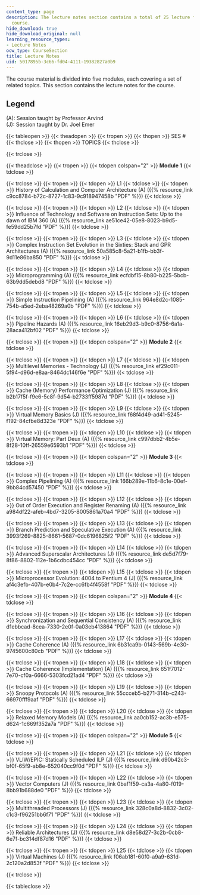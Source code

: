 ```yaml
---
content_type: page
description: The lecture notes section contains a total of 25 lecture files for the
  course.
hide_download: true
hide_download_original: null
learning_resource_types:
- Lecture Notes
ocw_type: CourseSection
title: Lecture Notes
uid: 5017895b-3c66-fd04-4111-19382827a0b9
---
```


The course material is divided into five modules, each covering a set of related topics. This section contains the lecture notes for the course.

Legend
------

(A): Session taught by Professor Arvind  
(J): Session taught by Dr. Joel Emer

{{< tableopen >}}
{{< theadopen >}}
{{< tropen >}}
{{< thopen >}}
SES #
{{< thclose >}}
{{< thopen >}}
TOPICS
{{< thclose >}}

{{< trclose >}}

{{< theadclose >}}
{{< tropen >}}
{{< tdopen colspan="2" >}}
**Module 1**
{{< tdclose >}}

{{< trclose >}}
{{< tropen >}}
{{< tdopen >}}
L1
{{< tdclose >}}
{{< tdopen >}}
History of Calculation and Computer Architecture (A) ({{% resource_link c9cc8784-b72c-8727-1c83-9c918947458b "PDF" %}})
{{< tdclose >}}

{{< trclose >}}
{{< tropen >}}
{{< tdopen >}}
L2
{{< tdclose >}}
{{< tdopen >}}
Influence of Technology and Software on Instruction Sets: Up to the dawn of IBM 360 (A) ({{% resource_link ae51ce42-05e8-8023-b9d5-fe59dd25b7fd "PDF" %}})
{{< tdclose >}}

{{< trclose >}}
{{< tropen >}}
{{< tdopen >}}
L3
{{< tdclose >}}
{{< tdopen >}}
Complex Instruction Set Evolution in the Sixties: Stack and GPR Architectures (A) ({{% resource_link 50a585c8-5a21-b1fb-bb3f-9d11e86ba850 "PDF" %}})
{{< tdclose >}}

{{< trclose >}}
{{< tropen >}}
{{< tdopen >}}
L4
{{< tdclose >}}
{{< tdopen >}}
Microprogramming (A) ({{% resource_link ecfdbf15-8b80-b225-5bcb-63b9dd5debd8 "PDF" %}})
{{< tdclose >}}

{{< trclose >}}
{{< tropen >}}
{{< tdopen >}}
L5
{{< tdclose >}}
{{< tdopen >}}
Simple Instruction Pipelining (A) ({{% resource_link 964e8d2c-1085-754b-a5ed-2eba48269a0b "PDF" %}})
{{< tdclose >}}

{{< trclose >}}
{{< tropen >}}
{{< tdopen >}}
L6
{{< tdclose >}}
{{< tdopen >}}
Pipeline Hazards (A) ({{% resource_link 16eb29d3-b9c0-8756-6a1a-28aca412bf02 "PDF" %}})
{{< tdclose >}}

{{< trclose >}}
{{< tropen >}}
{{< tdopen colspan="2" >}}
**Module 2**
{{< tdclose >}}

{{< trclose >}}
{{< tropen >}}
{{< tdopen >}}
L7
{{< tdclose >}}
{{< tdopen >}}
Multilevel Memories - Technology (J) ({{% resource_link ef29c011-5f94-d96d-e8aa-8464dc146f6e "PDF" %}})
{{< tdclose >}}

{{< trclose >}}
{{< tropen >}}
{{< tdopen >}}
L8
{{< tdclose >}}
{{< tdopen >}}
Cache (Memory) Performance Optimization (J) ({{% resource_link b2b17f5f-f9e6-5c8f-9d54-b2733ff5987d "PDF" %}})
{{< tdclose >}}

{{< trclose >}}
{{< tropen >}}
{{< tdopen >}}
L9
{{< tdclose >}}
{{< tdopen >}}
Virtual Memory Basics (J) ({{% resource_link f68f4d49-ad41-5245-f192-84cfbe8d323e "PDF" %}})
{{< tdclose >}}

{{< trclose >}}
{{< tropen >}}
{{< tdopen >}}
L10
{{< tdclose >}}
{{< tdopen >}}
Virtual Memory: Part Deux (A) ({{% resource_link c997dbb2-4b5e-8f28-10ff-26559e6593b1 "PDF" %}})
{{< tdclose >}}

{{< trclose >}}
{{< tropen >}}
{{< tdopen colspan="2" >}}
**Module 3**
{{< tdclose >}}

{{< trclose >}}
{{< tropen >}}
{{< tdopen >}}
L11
{{< tdclose >}}
{{< tdopen >}}
Complex Pipelining (A) ({{% resource_link 166b289e-11b6-8c1e-00ef-9bb84cd57450 "PDF" %}})
{{< tdclose >}}

{{< trclose >}}
{{< tropen >}}
{{< tdopen >}}
L12
{{< tdclose >}}
{{< tdopen >}}
Out of Order Execution and Register Renaming (A) ({{% resource_link a984df22-afeb-4bd7-3205-8005861a70a4 "PDF" %}})
{{< tdclose >}}

{{< trclose >}}
{{< tropen >}}
{{< tdopen >}}
L13
{{< tdclose >}}
{{< tdopen >}}
Branch Prediction and Speculative Execution (A) ({{% resource_link 3993f269-8825-8661-5687-0dc6196825f2 "PDF" %}})
{{< tdclose >}}

{{< trclose >}}
{{< tropen >}}
{{< tdopen >}}
L14
{{< tdclose >}}
{{< tdopen >}}
Advanced Superscalar Architectures (J) ({{% resource_link de5d7f79-8f86-8802-112e-1b6cdbc454cc "PDF" %}})
{{< tdclose >}}

{{< trclose >}}
{{< tropen >}}
{{< tdopen >}}
L15
{{< tdclose >}}
{{< tdopen >}}
Microprocessor Evolution: 4004 to Pentium 4 (J) ({{% resource_link af4c3efb-407b-e0b4-7c2e-cc6fb4f4558f "PDF" %}})
{{< tdclose >}}

{{< trclose >}}
{{< tropen >}}
{{< tdopen colspan="2" >}}
**Module 4**
{{< tdclose >}}

{{< trclose >}}
{{< tropen >}}
{{< tdopen >}}
L16
{{< tdclose >}}
{{< tdopen >}}
Synchronization and Sequential Consistency (A) ({{% resource_link d1ebbcad-8cea-7330-2e0f-0a03eb413864 "PDF" %}})
{{< tdclose >}}

{{< trclose >}}
{{< tropen >}}
{{< tdopen >}}
L17
{{< tdclose >}}
{{< tdopen >}}
Cache Coherence (A) ({{% resource_link 6b31ca9b-0143-569b-4e30-9745600c80cb "PDF" %}})
{{< tdclose >}}

{{< trclose >}}
{{< tropen >}}
{{< tdopen >}}
L18
{{< tdclose >}}
{{< tdopen >}}
Cache Coherence (Implementation) (A) ({{% resource_link 651f7012-7e70-cf0a-6666-5303fcd21ad4 "PDF" %}})
{{< tdclose >}}

{{< trclose >}}
{{< tropen >}}
{{< tdopen >}}
L19
{{< tdclose >}}
{{< tdopen >}}
Snoopy Protocols (A) ({{% resource_link 55ccceb5-b271-314b-c243-66970fff9aaf "PDF" %}})
{{< tdclose >}}

{{< trclose >}}
{{< tropen >}}
{{< tdopen >}}
L20
{{< tdclose >}}
{{< tdopen >}}
Relaxed Memory Models (A) ({{% resource_link aa0cb152-ac3b-e575-d624-1c669f352a7a "PDF" %}})
{{< tdclose >}}

{{< trclose >}}
{{< tropen >}}
{{< tdopen colspan="2" >}}
**Module 5**
{{< tdclose >}}

{{< trclose >}}
{{< tropen >}}
{{< tdopen >}}
L21
{{< tdclose >}}
{{< tdopen >}}
VLIW/EPIC: Statically Scheduled ILP (J) ({{% resource_link d90b42c3-bf0f-65f9-ab8e-652040cc9f0d "PDF" %}})
{{< tdclose >}}

{{< trclose >}}
{{< tropen >}}
{{< tdopen >}}
L22
{{< tdclose >}}
{{< tdopen >}}
Vector Computers (J) ({{% resource_link 0baf1f59-ca3a-4a80-f019-8bb91b688de0 "PDF" %}})
{{< tdclose >}}

{{< trclose >}}
{{< tropen >}}
{{< tdopen >}}
L23
{{< tdclose >}}
{{< tdopen >}}
Multithreaded Processors (J) ({{% resource_link 328c0a8d-8832-3c02-c1c3-f96251bb6f71 "PDF" %}})
{{< tdclose >}}

{{< trclose >}}
{{< tropen >}}
{{< tdopen >}}
L24
{{< tdclose >}}
{{< tdopen >}}
Reliable Architectures (J) ({{% resource_link d8e58d27-3c2b-0cb8-6e7f-bc314df87d16 "PDF" %}})
{{< tdclose >}}

{{< trclose >}}
{{< tropen >}}
{{< tdopen >}}
L25
{{< tdclose >}}
{{< tdopen >}}
Virtual Machines (J) ({{% resource_link f06ab181-60f0-a9a9-631d-2c120a2d853f "PDF" %}})
{{< tdclose >}}

{{< trclose >}}

{{< tableclose >}}